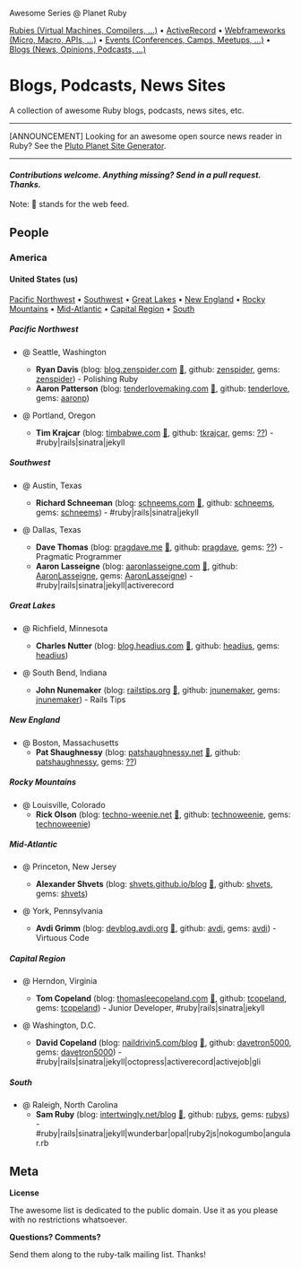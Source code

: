 Awesome Series @ Planet Ruby

[Rubies (Virtual Machines, Compilers, ...)](https://github.com/planetruby/awesome-rubies) • 
[ActiveRecord](https://github.com/planetruby/awesome-activerecord)  •
[Webframeworks (Micro, Macro, APIs, ...)](https://github.com/planetruby/awesome-webframeworks) •
[Events (Conferences, Camps, Meetups, ...)](https://github.com/planetruby/awesome-events) •
[Blogs (News, Opinions, Podcasts, ...)](https://github.com/planetruby/awesome-blogs)


# Blogs, Podcasts, News Sites

A collection of awesome Ruby blogs, podcasts, news sites, etc.

---

[ANNOUNCEMENT] Looking for an awesome open source news reader in Ruby? See the [Pluto Planet Site Generator](http://feedreader.github.io). 

---

#### _Contributions welcome. Anything missing? Send in a pull request. Thanks._


Note: :mega: stands for the web feed.


## People

### America

#### United States (us)

[Pacific Northwest](#pacific-northwest) •
[Southwest](#southwest) •
[Great Lakes](#great-lakes) •
[New England](#new-england) •
[Rocky Mountains](#rocky-mountains) •
[Mid-Atlantic](#mid-atlantic) • 
[Capital Region](#capital-region) •
[South](#south)


##### Pacific Northwest

- @ Seattle, Washington
   - **Ryan Davis** (blog: [blog.zenspider.com](http://blog.zenspider.com) [:mega:](http://blog.zenspider.com/atom.xml), github: [zenspider](https://github.com/zenspider), gems: [zenspider](https://rubygems.org/profiles/zenspider)) - Polishing Ruby
   - **Aaron Patterson** (blog: [tenderlovemaking.com](http://tenderlovemaking.com) [:mega:](http://tenderlovemaking.com/atom.xml), github: [tenderlove](https://github.com/tenderlove), gems: [aaronp](https://rubygems.org/profiles/aaronp))

- @ Portland, Oregon
   - **Tim Krajcar** (blog: [timbabwe.com](http://timbabwe.com) [:mega:](http://www.timbabwe.com/atom.xml), github: [tkrajcar](https://github.com/tkrajcar), gems: [??](#)) - #ruby|rails|sinatra|jekyll


##### Southwest

- @ Austin, Texas
   - **Richard Schneeman** (blog: [schneems.com](http://www.schneems.com) [:mega:](http://www.schneems.com/feed.xml), github: [schneems](https://github.com/schneems), gems: [schneems](https://rubygems.org/profiles/schneems)) - #ruby|rails|sinatra|jekyll

- @ Dallas, Texas
   - **Dave Thomas** (blog: [pragdave.me](http://pragdave.me) [:mega:](http://pragdave.me/atom.xml), github: [pragdave](https://github.com/pragdave), gems: [??](#)) - Pragmatic Programmer
   - **Aaron Lasseigne** (blog: [aaronlasseigne.com](http://aaronlasseigne.com) [:mega:](http://aaronlasseigne.com/atom.atom), github: [AaronLasseigne](https://github.com/AaronLasseigne), gems: [AaronLasseigne](https://rubygems.org/profiles/AaronLasseigne)) - #ruby|rails|sinatra|jekyll|activerecord



##### Great Lakes

- @ Richfield, Minnesota
   - **Charles Nutter** (blog: [blog.headius.com](http://blog.headius.com)  [:mega:](http://blog.headius.com/feeds/posts/default), github: [headius](https://github.com/headius), gems: [headius](https://rubygems.org/profiles/headius))

- @ South Bend, Indiana
   - **John Nunemaker** (blog: [railstips.org](http://railstips.org) [:mega:](http://feeds.feedburner.com/railstips?format=xml), github: [jnunemaker](https://github.com/jnunemaker), gems: [jnunemaker](https://rubygems.org/profiles/jnunemaker)) - Rails Tips


##### New England

- @ Boston, Massachusetts
   - **Pat Shaughnessy** (blog: [patshaughnessy.net](http://patshaughnessy.net)  [:mega:](http://feeds.feedburner.com/patshaughnessy?format=xml), github:  [patshaughnessy](https://github.com/patshaughnessy), gems: [??](#))


##### Rocky Mountains

- @ Louisville, Colorado
   - **Rick Olson** (blog: [techno-weenie.net](http://techno-weenie.net) [:mega:](http://feeds.feedburner.com/TechnoWeenie?format=xml), github: [technoweenie](https://github.com/technoweenie), gems: [technoweenie](https://rubygems.org/profiles/technoweenie))


##### Mid-Atlantic

- @ Princeton, New Jersey
   - **Alexander Shvets** (blog: [shvets.github.io/blog](http://shvets.github.io/blog)  [:mega:](http://shvets.github.io/feed.xml), github: [shvets](https://github.com/shvets), gems: [shvets](https://rubygems.org/profiles/shvets))

- @ York, Pennsylvania
   - **Avdi Grimm** (blog: [devblog.avdi.org](http://devblog.avdi.org) [:mega:](http://feeds.feedburner.com/VirtuousCode), github: [avdi](https://github.com/avdi), gems: [avdi](https://rubygems.org/profiles/avdi)) - Virtuous Code

<!-- use wordpress feed ? e.g. http://devblog.avdi.org/feed/
  -->


##### Capital Region

- @ Herndon, Virginia
   - **Tom Copeland** (blog: [thomasleecopeland.com](http://thomasleecopeland.com) [:mega:](http://thomasleecopeland.com/rss.xml), github: [tcopeland](https://github.com/tcopeland), gems: [tcopeland](https://rubygems.org/profiles/tcopeland)) - Junior Developer, #ruby|rails|sinatra|jekyll

- @ Washington, D.C.
   - **David Copeland** (blog: [naildrivin5.com/blog](http://naildrivin5.com/blog) [:mega:](http://naildrivin5.com/atom.xml), github: [davetron5000](https://github.com/davetron5000), gems: [davetron5000](https://rubygems.org/profiles/davetron5000)) - #ruby|rails|sinatra|jekyll|octopress|activerecord|activejob|gli


##### South

- @ Raleigh, North Carolina
   - **Sam Ruby** (blog: [intertwingly.net/blog](http://intertwingly.net/blog) [:mega:](http://intertwingly.net/blog/index.atom), github: [rubys](https://github.com/rubys), gems: [rubys](https://rubygems.org/profiles/rubys)) - #ruby|rails|sinatra|jekyll|wunderbar|opal|ruby2js|nokogumbo|angular.rb


<!--

[graysoftinc]
  title    = James Edward Gray II @ Edmond, OK › United States
  link     = http://graysoftinc.com
  feed     = http://graysoftinc.com/feed.xml
  includes = Ruby|Rails|Sinatra|Jekyll|Regex
  github   = JEG2
  rubygems = ??

[halogenandtoast]
  title    = Matthew Mongeau (Halogen and Toast) @ Quincy, MA › United States
  link     = http://www.halogenandtoast.com
  feed     = http://www.halogenandtoast.com/rss/
  includes = Ruby|Rails|Sinatra|Jekyll
  github   = halogenandtoast
  rubygems = ??

[saturnflyer]
  title    = Jim Gay (Saturn Flyer) @ Arlington, VA › United States
  link     = http://www.saturnflyer.com/blog
  feed     = http://feeds2.feedburner.com/saturnflyer
  includes = Ruby|Rails|Sinatra|Jekyll
  github   = saturnflyer
  rubygems = ??

[markphelps]
  title    = Mark Phelps @ Durham, NC › United States
  link     = http://www.markphelps.me
  feed     = http://www.markphelps.me/feed.xml 
  includes = Ruby|Rails|Sinatra|Jekyll
  github   = markphelps
  rubygems = ??

[danielpclark]
  title    = Daniel P. Clark (6ft Dan) @ Winchester, VA › United States 
  link     = http://6ftdan.com
  feed     = http://feeds.feedburner.com/DanielPClark
  includes = Ruby|Rails|Sinatra|Jekyll
  github   = danielpclark
  rubygems = ??

[ultrasaurus]
  title    = Sarah Allen @ San Francisco, CA › United States
  link     = http://www.ultrasaurus.com 
  feed     = http://www.ultrasaurus.com/feed/ 
  includes = Ruby|Rails|Sinatra|Jekyll
  github   = ultrasaurus
  rubygems = ??

[sarahmei]
  title    = Sarah Mei @ San Francisco, CA › United States
  link     = http://www.sarahmei.com/blog
  feed     = http://www.sarahmei.com/blog/feed/ 
  includes = Ruby|Rails|Sinatra|Jekyll
  github   = sarahmei
  rubygems = ??

[tmm1]
  title    = Aman Gupta @ San Francisco, CA › United States
  link     = http://tmm1.net
  feed     = http://tmm1.net/atom.xml
  includes = Ruby|Rails|Sinatra|Jekyll
  github   = tmm1
  rubygems = ??

[sandimetz]
  title    = Sandi Metz @ Durham, NC › United States
  link     = http://www.sandimetz.com/blog
  feed     = http://www.sandimetz.com/blog?format=RSS
  includes = Ruby|Rails|Sinatra|Jekyll
  github   = skmetz
  rubygems = ??

[mperham]
  title    = Mike Perham @ Portland, OR › United States
  link     = http://www.mikeperham.com
  feed     = http://www.mikeperham.com/feed.xml
  includes = Ruby|Rails|Sinatra|Jekyll
  github   = mperham
  rubygems = ??

[evanphx]
  title    = Evan Phoenix @  Los Angeles, CA › United States
  link     = http://blog.fallingsnow.net
  feed     = http://blog.fallingsnow.net/feed/
  includes = Ruby|Rails|Sinatra|Jekyll
  github   = evanphx
  rubygems = ??

[davearonson]
  title    = Dave Aronson (Codosaurus) @ Fairfax, VA › United States
  link     = http://blog.codosaur.us
  feed     = http://feeds.feedburner.com/AttackOfTheCodosaurus?format=xml
  includes = Ruby|Rails
  github   = davearonson
  rubygems = ??


[jaredcwhite]
  title    = Jared White @ Sebastopol, CA › United States
  link     = http://rubyist.jaredwhite.com
  feed     = http://rubyist.jaredwhite.com/rss/
  includes = Ruby|Rails|Sinatra|Jekyll|ActiveRecord|Opal
  github   = jaredcwhite
  rubygems = ??

[adamsanderson]
  title    = Adam Sanderson @ Seattle, WA › United States
  link     = http://www.monkeyandcrow.com
  feed     = http://feeds.feedburner.com/MonkeyAndCrow
  includes = Ruby|Rails|Sinatra|Jekyll
  github   = adamsanderson
-->




## Meta

**License**

The awesome list is dedicated to the public domain. Use it as you please with no restrictions whatsoever.

**Questions? Comments?**

Send them along to the ruby-talk mailing list. Thanks!
